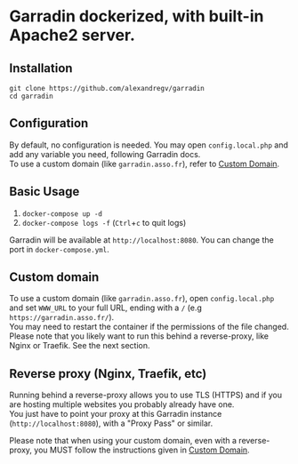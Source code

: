 # Garradin dockerized, with built-in Apache2 server.

## Installation

```shell
git clone https://github.com/alexandregv/garradin
cd garradin
```

## Configuration

By default, no configuration is needed. You may open `config.local.php` and add any variable you need, following Garradin docs.  
To use a custom domain (like `garradin.asso.fr`), refer to [Custom Domain](#custom-domain).

## Basic Usage

1. `docker-compose up -d`
2. `docker-compose logs -f` (`Ctrl`+`c` to quit logs)

Garradin will be available at `http://localhost:8080`. You can change the port in `docker-compose.yml`.

## Custom domain

To use a custom domain (like `garradin.asso.fr`), open `config.local.php` and set `WWW_URL` to your full URL, ending with a `/` (e.g `https://garradin.asso.fr/`).  
You may need to restart the container if the permissions of the file changed.
Please note that you likely want to run this behind a reverse-proxy, like Nginx or Traefik. See the next section.

## Reverse proxy (Nginx, Traefik, etc)

Running behind a reverse-proxy allows you to use TLS (HTTPS) and if you are hosting multiple websites you probably already have one.  
You just have to point your proxy at this Garradin instance (`http://localhost:8080`), with a "Proxy Pass" or similar.

Please note that when using your custom domain, even with a reverse-proxy, you MUST follow the instructions given in [Custom Domain](#custom-domain).
